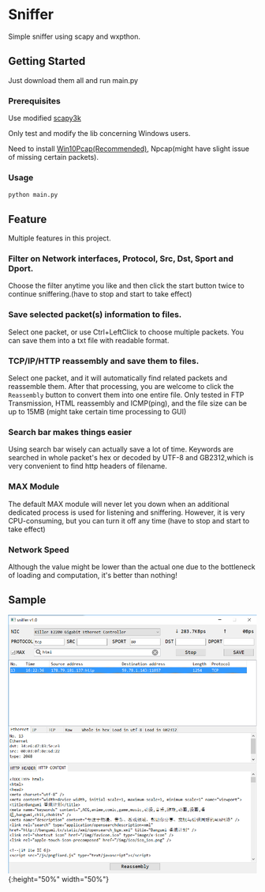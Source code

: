 # Sniffer

Simple sniffer using scapy and wxpthon.

## Getting Started

Just download them all and run main.py

### Prerequisites

Use modified [scapy3k](https://github.com/phaethon/scapy)

Only test and modify the lib concerning Windows users.

Need to install [Win10Pcap(Recommended)](http://www.win10pcap.org/), Npcap(might have slight issue of missing certain packets).

### Usage
```
python main.py
```

## Feature

Multiple features in this project.

### Filter on Network interfaces, Protocol, Src, Dst, Sport and Dport.

Choose the filter anytime you like and then click the start button twice to continue sniffering.(have to stop and start to take effect)

### Save selected packet(s) information to files.

Select one packet, or use Ctrl+LeftClick to choose multiple packets. You can save them into a txt file with readable format.

### TCP/IP/HTTP reassembly and save them to files.

Select one packet, and it will automatically find related packets and reassemble them.
After that processing, you are welcome to click the `Reassembly` button to convert them into one entire file.
Only tested in FTP Transmission, HTML reassembly and ICMP(ping), and the file size can be up to 15MB (might take certain time processing to GUI)

### Search bar makes things easier

Using search bar wisely can actually save a lot of time.
Keywords are searched in whole packet's hex or decoded by UTF-8 and GB2312,which is very convenient to find http headers of filename.

### MAX Module

The default MAX module will never let you down when an additional dedicated process is used for listening and sniffering.
However, it is very CPU-consuming, but you can turn it off any time (have to stop and start to take effect)

### Network Speed

Although the value might be lower than the actual one due to the bottleneck of loading and computation, it's better than nothing!

## Sample

![Sample](/sample.png "Sample"){:height="50%" width="50%"}